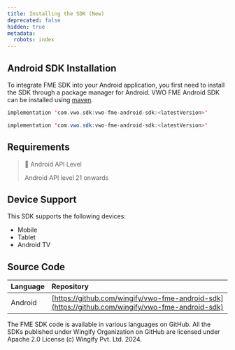```yaml
---
title: Installing the SDK (New)
deprecated: false
hidden: true
metadata:
  robots: index
---
```

## Android SDK Installation

To integrate FME SDK into your Android application, you first need to install the SDK through a package manager for Android. VWO FME Android SDK can be installed using [maven](https://mvnrepository.com/artifact/com.vwo.sdk/vwo-fme-android-sdk).

```kotlin
implementation 'com.vwo.sdk:vwo-fme-android-sdk:<latestVersion>'
```
```java
implementation 'com.vwo.sdk:vwo-fme-android-sdk:<latestVersion>'
```

## Requirements

> 📘 Android API Level
>
> Android API level 21 onwards

## Device Support

This SDK supports the following devices:

- Mobile
- Tablet
- Android TV

## Source Code

| Language | Repository                                                                                       |
| :------- | :----------------------------------------------------------------------------------------------- |
| Android  | [https://github.com/wingify/vwo-fme-android-sdk](https://github.com/wingify/vwo-fme-android-sdk) |

The FME SDK code is available in various languages on GitHub. All the SDKs published under Wingify Organization on GitHub are licensed under Apache 2.0 License (c) Wingify Pvt. Ltd. 2024.